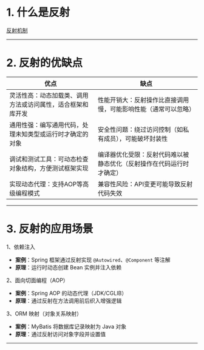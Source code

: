
# 1. 什么是反射

[反射机制](../../java笔记/反射机制.md#^54dd73)

****
# 2. 反射的优缺点

| **优点**                        | **缺点**                             |
| ----------------------------- | ---------------------------------- |
| 灵活性高：动态加载类、调用方法或访问属性，适合框架和库开发 | 性能开销大：反射操作比直接调用慢，可能影响性能（通常可以忽略）    |
| 通用性强：编写通用代码，处理未知类型或运行时才确定的对象  | 安全性问题：绕过访问控制（如私有成员），可能破坏封装性        |
| 调试和测试工具：可动态检查对象结构，方便测试框架实现    | 编译器优化受限：反射代码难以被静态优化（反射操作在代码运行时才确定） |
| 实现动态代理：支持AOP等高级编程模式           | 兼容性风险：API变更可能导致反射代码失效              |

****
# 3. 反射的应用场景

1、依赖注入

- **案例**：Spring 框架通过反射实现 `@Autowired`、`@Component` 等注解
- **原理**：运行时动态创建 Bean 实例并注入依赖

2、面向切面编程（AOP）

- **案例**：Spring AOP 的动态代理（JDK/CGLIB）
- **原理**：通过反射在方法调用前后织入增强逻辑

3、ORM 映射（对象关系映射）

- **案例**：MyBatis 将数据库记录映射为 Java 对象
- **原理**：通过反射访问对象字段并设置值

****

